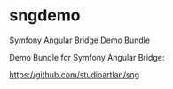 sngdemo
===

Symfony Angular Bridge Demo Bundle

Demo Bundle for Symfony Angular Bridge:

https://github.com/studioartlan/sng
